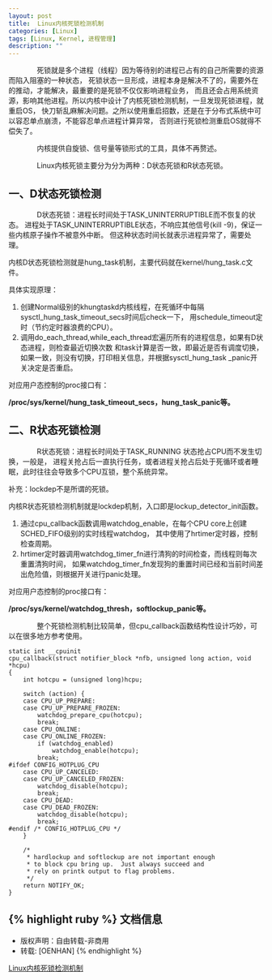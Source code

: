 ```yaml
---
layout: post
title:  Linux内核死锁检测机制
categories: [Linux]
tags: [Linux, Kernel, 进程管理]
description: ""
---
```


&emsp;&emsp;&emsp;&emsp;死锁就是多个进程（线程）因为等待别的进程已占有的自己所需要的资源而陷入阻塞的一种状态，
死锁状态一旦形成，进程本身是解决不了的，需要外在的推动，才能解决，最重要的是死锁不仅仅影响进程业务，
而且还会占用系统资源，影响其他进程。所以内核中设计了内核死锁检测机制，一旦发现死锁进程，就重启OS，
快刀斩乱麻解决问题。之所以使用重启招数，还是在于分布式系统中可以容忍单点崩溃，不能容忍单点进程计算异常，
否则进行死锁检测重启OS就得不偿失了。

&emsp;&emsp;&emsp;&emsp;内核提供自旋锁、信号量等锁形式的工具，具体不再赘述。

&emsp;&emsp;&emsp;&emsp;Linux内核死锁主要分为分为两种：D状态死锁和R状态死锁。

## 一、D状态死锁检测

&emsp;&emsp;&emsp;&emsp;D状态死锁：进程长时间处于TASK\_UNINTERRUPTIBLE而不恢复的状态。
进程处于TASK\_UNINTERRUPTIBLE状态，不响应其他信号(kill -9)，保证一些内核原子操作不被意外中断。
但这种状态时间长就表示进程异常了，需要处理。

内核D状态死锁检测就是hung\_task机制，主要代码就在kernel/hung\_task.c文件。

具体实现原理：

1. 创建Normal级别的khungtaskd内核线程，在死循环中每隔sysctl\_hung\_task\_timeout\_secs时间后check一下，
用schedule_timeout定时（节约定时器浪费的CPU）。
2. 调用do\_each\_thread,while\_each\_thread宏遍历所有的进程信息，如果有D状态进程，则检查最近切换次数
和task计算是否一致，即最近是否有调度切换，如果一致，则没有切换，打印相关信息，并根据sysctl\_hung\_task
\_panic开关决定是否重启。

对应用户态控制的proc接口有：

**/proc/sys/kernel/hung\_task\_timeout\_secs，hung\_task\_panic等。**

## 二、R状态死锁检测

&emsp;&emsp;&emsp;&emsp;R状态死锁：进程长时间处于TASK_RUNNING 状态抢占CPU而不发生切换，一般是，
进程关抢占后一直执行任务，或者进程关抢占后处于死循环或者睡眠，此时往往会导致多个CPU互锁，整个系统异常。

补充：lockdep不是所谓的死锁。

内核R状态死锁检测机制就是lockdep机制，入口即是lockup\_detector\_init函数。

1. 通过cpu\_callback函数调用watchdog\_enable，在每个CPU core上创建SCHED_FIFO级别的实时线程watchdog，
其中使用了hrtimer定时器，控制检查周期。
2. hrtimer定时器调用watchdog\_timer\_fn进行清狗的时间检查，而线程则每次重置清狗时间，
如果watchdog\_timer\_fn发现狗的重置时间已经和当前时间差出危险值，则根据开关进行panic处理。

对应用户态控制的proc接口有：

**/proc/sys/kernel/watchdog_thresh，softlockup_panic等。**

&emsp;&emsp;&emsp;&emsp;整个死锁检测机制比较简单，但cpu_callback函数结构性设计巧妙，可以在很多地方参考使用。

```
static int __cpuinit
cpu_callback(struct notifier_block *nfb, unsigned long action, void *hcpu)
{
    int hotcpu = (unsigned long)hcpu;
 
    switch (action) {
    case CPU_UP_PREPARE:
    case CPU_UP_PREPARE_FROZEN:
        watchdog_prepare_cpu(hotcpu);
        break;
    case CPU_ONLINE:
    case CPU_ONLINE_FROZEN:
        if (watchdog_enabled)
            watchdog_enable(hotcpu);
        break;
#ifdef CONFIG_HOTPLUG_CPU
    case CPU_UP_CANCELED:
    case CPU_UP_CANCELED_FROZEN:
        watchdog_disable(hotcpu);
        break;
    case CPU_DEAD:
    case CPU_DEAD_FROZEN:
        watchdog_disable(hotcpu);
        break;
#endif /* CONFIG_HOTPLUG_CPU */
    }
 
    /*
     * hardlockup and softlockup are not important enough
     * to block cpu bring up.  Just always succeed and
     * rely on printk output to flag problems.
     */
    return NOTIFY_OK;
}
```

{% highlight ruby %}
文档信息
--------------
* 版权声明：自由转载-非商用
* 转载: [OENHAN]
{% endhighlight %}

[Linux内核死锁检测机制](http://www.oenhan.com/kernel-deadlock-check)

[jekyll]:      http://jekyllrb.com
[jekyll-gh]:   https://github.com/jekyll/jekyll
[jekyll-help]: https://github.com/jekyll/jekyll-help
